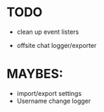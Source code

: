 # TODO

- clean up event listers

- offsite chat logger/exporter

# MAYBES:

- import/export settings
- Username change logger
